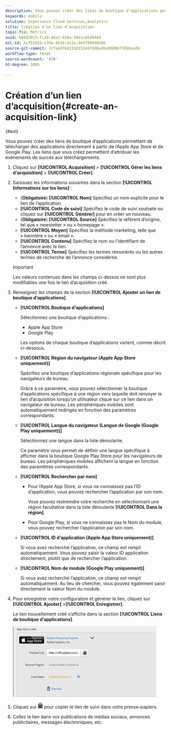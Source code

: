 ```yaml
---
description: Vous pouvez créer des liens de boutique d’applications permettant de télécharger des applications directement à partir de l’Apple App Store et de Google Play. Les liens que vous créez permettent d’attribuer les événements de succès aux téléchargements.
keywords: mobile
solution: Experience Cloud Services,Analytics
title: Création d’un lien d’acquisition
topic-fix: Metrics
uuid: bb603013-fca9-44a2-820a-59e1c85d9444
exl-id: bc351d1e-c7da-4418-ac5a-9e5f989dd566
source-git-commit: 7cfaa5f6d1318151e87698a45eb6006f7850aad4
workflow-type: tm+mt
source-wordcount: '470'
ht-degree: 100%

---
```


# Création d’un lien d’acquisition{#create-an-acquisition-link}

{#eol}

Vous pouvez créer des liens de boutique d’applications permettant de télécharger des applications directement à partir de l’Apple App Store et de Google Play. Les liens que vous créez permettent d’attribuer les événements de succès aux téléchargements.

1. Cliquez sur **[!UICONTROL Acquisition]** > **[!UICONTROL Gérer les liens d’acquisition]** > **[!UICONTROL Créer]**.
1. Saisissez les informations suivantes dans la section **[!UICONTROL Informations sur les liens]** :

   * (**Obligatoire**) **[!UICONTROL Nom]**
Spécifiez un nom explicite pour le lien de l’application.
   * **[!UICONTROL Code de suivi]**
Spécifiez le code de suivi souhaité ou cliquez sur **[!UICONTROL Générer]** pour en créer un nouveau.
   * (**Obligatoire**) **[!UICONTROL Source]**
Spécifiez le référent d’origine, tel que « newsletter » ou « homepage ».
   * **[!UICONTROL Moyen]**
Spécifiez la méthode marketing, telle que « bannière » ou « email ».
   * **[!UICONTROL Contenu]**
Spécifiez le nom ou l’identifiant de l’annonce avec le lien.
   * **[!UICONTROL Terme]**
Spécifiez les termes rémunérés ou les autres termes de recherche de l’annonce considérée.
   >[!IMPORTANT]
   >
   >Les valeurs contenues dans les champs ci-dessus ne sont plus modifiables une fois le lien d’acquisition créé.

1. Renseignez les champs de la section **[!UICONTROL Ajouter un lien de boutique d’applications]**.

   * **[!UICONTROL Boutique d’applications]**

      Sélectionnez une boutique d’applications :
      * Apple App Store
      * Google Play

      Les options de chaque boutique d’applications varient, comme décrit ci-dessous.

   * **[!UICONTROL Région du navigateur (Apple App Store uniquement)]**

      Spécifiez une boutique d’applications régionale spécifique pour les navigateurs de bureau.

      Grâce à ce paramètre, vous pouvez sélectionner la boutique d’applications spécifique à une région vers laquelle doit renvoyer le lien d’acquisition lorsqu’un utilisateur clique sur ce lien dans un navigateur de bureau. Les périphériques mobiles sont automatiquement redirigés en fonction des paramètres correspondants.

   * **[!UICONTROL Langue du navigateur (Langue de Google (Google Play uniquement))]**

      Sélectionnez une langue dans la liste déroulante.

      Ce paramètre vous permet de définir une langue spécifique à afficher dans la boutique Google Play Store pour les navigateurs de bureau. Les périphériques mobiles affichent la langue en fonction des paramètres correspondants.

   * **[!UICONTROL Rechercher par nom]**

      * Pour l’Apple App Store, si vous ne connaissez pas l’ID d’application, vous pouvez rechercher l’application par son nom.

         Vous pouvez restreindre votre recherche en sélectionnant une région facultative dans la liste déroulante **[!UICONTROL Dans la région]**.

      * Pour Google Play, si vous ne connaissez pas le Nom du module, vous pouvez rechercher l’application par son nom.
   * **[!UICONTROL ID d’application (Apple App Store uniquement)]**

      Si vous avez recherché l’application, ce champ est rempli automatiquement. Vous pouvez saisir la valeur ID application directement, plutôt que de rechercher l’application.

   * **[!UICONTROL Nom de module (Google Play uniquement)]**

      Si vous avez recherché l’application, ce champ est rempli automatiquement. Au lieu de chercher, vous pouvez également saisir directement la valeur Nom du module.



1. Pour enregistrer votre configuration et générer le lien, cliquez sur **[!UICONTROL Ajouter]** >**[!UICONTROL Enregistrer]**.

   Le lien nouvellement créé s’affiche dans la section **[!UICONTROL Liens de boutique d’applications]**.

   ![lien de la boutique](assets/apps_store_links.png)

1. Cliquez sur ![l’icône Presse-papiers](assets/icon_clipboard.png) pour copier le lien de suivi dans votre presse-papiers.

1. Collez le lien dans vos publications de médias sociaux, annonces publicitaires, messages électroniques, etc.
